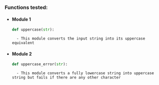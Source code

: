 ### Functions tested:

* #### Module 1
	```python
	def uppercase(str):
	```
		- This module converts the input string into its uppercase equivalent

* #### Module 2
	```python
	def uppercase_error(str):
	```
		- This module converts a fully lowercase string into uppercase string but fails if there are any other character
